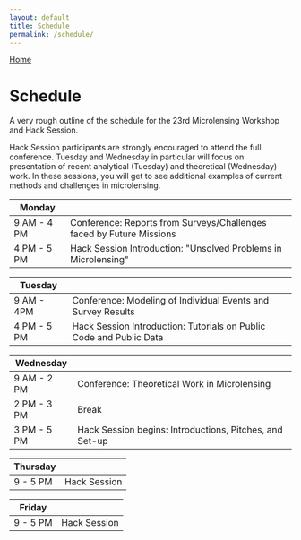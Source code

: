 ```yaml
---
layout: default
title: Schedule
permalink: /schedule/
---
```


[Home](/home/)

# Schedule

A very rough outline of the schedule for the 23rd Microlensing Workshop
and Hack Session.

Hack Session participants are strongly encouraged to attend the full
conference. Tuesday and Wednesday in particular will focus on
presentation of recent analytical (Tuesday) and theoretical
(Wednesday) work. In these sessions, you will get to see additional
examples of current methods and challenges in microlensing.


|Monday||
|------|-----|
|9 AM - 4 PM | Conference: Reports from Surveys/Challenges faced by Future Missions|
|4 PM - 5 PM | Hack Session Introduction: "Unsolved Problems in Microlensing"|

|Tuesday||
|-------|--|
|9 AM - 4PM | Conference: Modeling of Individual Events and Survey Results|
|4 PM - 5 PM | Hack Session Introduction: Tutorials on Public Code and Public Data|

|Wednesday||
|---------|--|
|9 AM - 2 PM | Conference: Theoretical Work in Microlensing|
|2 PM - 3 PM | Break|
|3 PM - 5 PM | Hack Session begins: Introductions, Pitches, and Set-up|

|Thursday||
|--------|--|
|9 - 5 PM | Hack Session|

|Friday||
|------|--|
|9 - 5 PM | Hack Session|